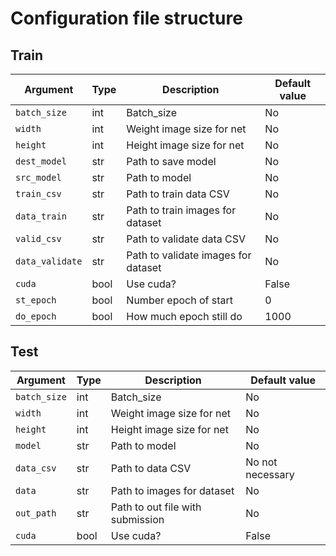 # Configuration file structure

## Train

| Argument| Type | Description | Default value |
| ---- | ---- | ---- |---- |
| `batch_size` | int | Batch_size | No|
| `width` | int | Weight image size for net | No |
| `height` | int | Height image size for net | No |
| `dest_model` | str | Path to save model | No |
| `src_model` | str | Path to model | No |
| `train_csv` | str | Path to train data CSV   | No |
| `data_train` | str | Path to train images for dataset   | No |
| `valid_csv` | str | Path to validate data CSV   | No |
| `data_validate` | str | Path to validate images for dataset   | No |
| `cuda` | bool | Use cuda?   | False |
| `st_epoch` | bool | Number epoch of start   | 0 |
| `do_epoch` | bool | How much epoch still do   | 1000 |

## Test

| Argument| Type | Description | Default value |
| ---- | ---- | ---- |---- |
| `batch_size` | int | Batch_size | No|
| `width` | int | Weight image size for net | No |
| `height` | int | Height image size for net | No |
| `model` | str | Path to model | No |
| `data_csv` | str | Path to data CSV   | No not necessary|
| `data` | str | Path to images for dataset   | No |
| `out_path` | str | Path to  out file with submission   | No |
| `cuda` | bool | Use cuda?   | False |
